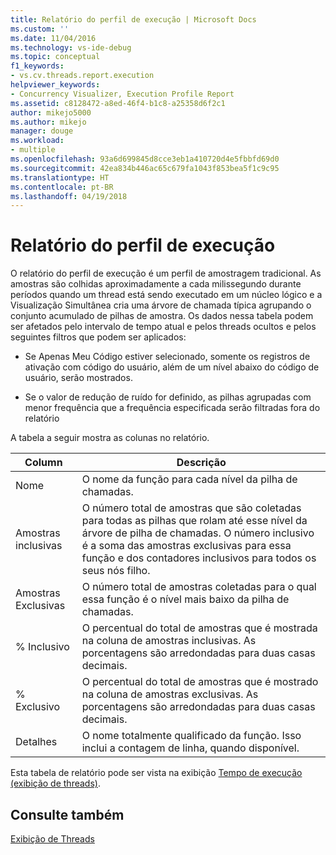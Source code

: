 ```yaml
---
title: Relatório do perfil de execução | Microsoft Docs
ms.custom: ''
ms.date: 11/04/2016
ms.technology: vs-ide-debug
ms.topic: conceptual
f1_keywords:
- vs.cv.threads.report.execution
helpviewer_keywords:
- Concurrency Visualizer, Execution Profile Report
ms.assetid: c8128472-a8ed-46f4-b1c8-a25358d6f2c1
author: mikejo5000
ms.author: mikejo
manager: douge
ms.workload:
- multiple
ms.openlocfilehash: 93a6d699845d8cce3eb1a410720d4e5fbbfd69d0
ms.sourcegitcommit: 42ea834b446ac65c679fa1043f853bea5f1c9c95
ms.translationtype: HT
ms.contentlocale: pt-BR
ms.lasthandoff: 04/19/2018
---
```

# <a name="execution-profile-report"></a>Relatório do perfil de execução
O relatório do perfil de execução é um perfil de amostragem tradicional. As amostras são colhidas aproximadamente a cada milissegundo durante períodos quando um thread está sendo executado em um núcleo lógico e a Visualização Simultânea cria uma árvore de chamada típica agrupando o conjunto acumulado de pilhas de amostra. Os dados nessa tabela podem ser afetados pelo intervalo de tempo atual e pelos threads ocultos e pelos seguintes filtros que podem ser aplicados:  
  
-   Se Apenas Meu Código estiver selecionado, somente os registros de ativação com código do usuário, além de um nível abaixo do código de usuário, serão mostrados.  
  
-   Se o valor de redução de ruído for definido, as pilhas agrupadas com menor frequência que a frequência especificada serão filtradas fora do relatório  
  
 A tabela a seguir mostra as colunas no relatório.  
  
|Column|Descrição|  
|------------|-----------------|  
|Nome|O nome da função para cada nível da pilha de chamadas.|  
|Amostras inclusivas|O número total de amostras que são coletadas para todas as pilhas que rolam até esse nível da árvore de pilha de chamadas. O número inclusivo é a soma das amostras exclusivas para essa função e dos contadores inclusivos para todos os seus nós filho.|  
|Amostras Exclusivas|O número total de amostras coletadas para o qual essa função é o nível mais baixo da pilha de chamadas.|  
|% Inclusivo|O percentual do total de amostras que é mostrada na coluna de amostras inclusivas. As porcentagens são arredondadas para duas casas decimais.|  
|% Exclusivo|O percentual do total de amostras que é mostrado na coluna de amostras exclusivas. As porcentagens são arredondadas para duas casas decimais.|  
|Detalhes|O nome totalmente qualificado da função. Isso inclui a contagem de linha, quando disponível.|  
  
 Esta tabela de relatório pode ser vista na exibição [Tempo de execução (exibição de threads)](../profiling/execution-time-threads-view.md).  
  
## <a name="see-also"></a>Consulte também  
 [Exibição de Threads](../profiling/threads-view-parallel-performance.md)